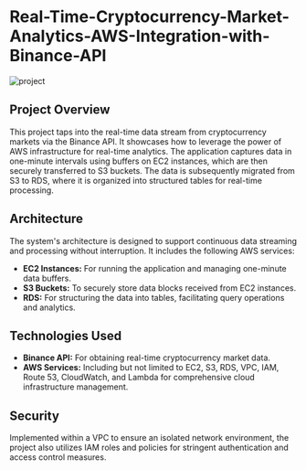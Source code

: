 # Real-Time-Cryptocurrency-Market-Analytics-AWS-Integration-with-Binance-API

![project](https://github.com/mmehmetisik/Real-Time-Cryptocurrency-Market-Analytics-AWS-Integration-with-Binance-API/assets/64706956/34db4131-1693-4ff1-afda-7d0702aa5055)


## Project Overview
This project taps into the real-time data stream from cryptocurrency markets via the Binance API. It showcases how to leverage the power of AWS infrastructure for real-time analytics. The application captures data in one-minute intervals using buffers on EC2 instances, which are then securely transferred to S3 buckets. The data is subsequently migrated from S3 to RDS, where it is organized into structured tables for real-time processing.

## Architecture
The system's architecture is designed to support continuous data streaming and processing without interruption. It includes the following AWS services:
- **EC2 Instances:** For running the application and managing one-minute data buffers.
- **S3 Buckets:** To securely store data blocks received from EC2 instances.
- **RDS:** For structuring the data into tables, facilitating query operations and analytics.

## Technologies Used
- **Binance API:** For obtaining real-time cryptocurrency market data.
- **AWS Services:** Including but not limited to EC2, S3, RDS, VPC, IAM, Route 53, CloudWatch, and Lambda for comprehensive cloud infrastructure management.

## Security
Implemented within a VPC to ensure an isolated network environment, the project also utilizes IAM roles and policies for stringent authentication and access control measures.
